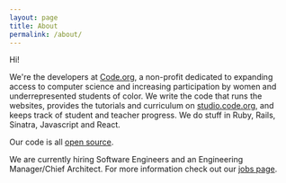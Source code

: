 ```yaml
---
layout: page
title: About
permalink: /about/
---
```


Hi!

We're the developers at <a href="https://code.org">Code.org</a>, a non-profit dedicated to expanding access to computer science and increasing participation by women and underrepresented students of color. We write the code that runs the websites, provides the tutorials and curriculum on <a href="https://studio.code.org">studio.code.org</a>, and keeps track of student and teacher progress. We do stuff in Ruby, Rails, Sinatra, Javascript and React.

Our code is all <a href="https://github.com/code-dot-org/code-dot-org">open source</a>.

We are currently hiring Software Engineers and an Engineering Manager/Chief Architect. For more information check out our <a href="https://code.org/about/jobs">jobs page</a>.
